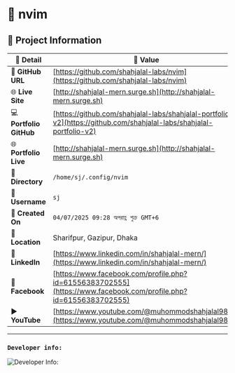 # 🌟 nvim

## 📂 Project Information

| 📝 **Detail**           | 📌 **Value**                                                                                                         |
| ----------------------- | -------------------------------------------------------------------------------------------------------------------- |
| 🔗 **GitHub URL**       | [https://github.com/shahjalal-labs/nvim](https://github.com/shahjalal-labs/nvim)                                     |
| 🌐 **Live Site**        | [http://shahjalal-mern.surge.sh](http://shahjalal-mern.surge.sh)                                                     |
| 💻 **Portfolio GitHub** | [https://github.com/shahjalal-labs/shahjalal-portfolio-v2](https://github.com/shahjalal-labs/shahjalal-portfolio-v2) |
| 🌐 **Portfolio Live**   | [http://shahjalal-mern.surge.sh](http://shahjalal-mern.surge.sh)                                                     |
| 📁 **Directory**        | `/home/sj/.config/nvim`                                                                                              |
| 👤 **Username**         | `sj`                                                                                                                 |
| 📅 **Created On**       | `04/07/2025 09:28 অপরাহ্ণ শুক্র GMT+6`                                                                               |
| 📍 **Location**         | Sharifpur, Gazipur, Dhaka                                                                                            |
| 💼 **LinkedIn**         | [https://www.linkedin.com/in/shahjalal-mern/](https://www.linkedin.com/in/shahjalal-mern/)                           |
| 📘 **Facebook**         | [https://www.facebook.com/profile.php?id=61556383702555](https://www.facebook.com/profile.php?id=61556383702555)     |
| ▶️ **YouTube**          | [https://www.youtube.com/@muhommodshahjalal9811](https://www.youtube.com/@muhommodshahjalal9811)                     |

---

### `Developer info:`

![Developer Info:](https://i.ibb.co/kVR4YmrX/developer-Info-Github-Banner.png)

